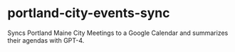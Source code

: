 # portland-city-events-sync

Syncs Portland Maine City Meetings to a Google Calendar and summarizes their agendas with GPT-4.
